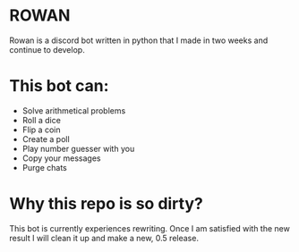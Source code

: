 # ROWAN
Rowan is a discord bot written in python that I made in two weeks and continue to develop.
# This bot can:
- Solve arithmetical problems
- Roll a dice
- Flip a coin
- Create a poll
- Play number guesser with you
- Copy your messages
- Purge chats
# Why this repo is so dirty?
This bot is currently experiences rewriting. Once I am satisfied with the new result I will clean it up and make a new, 0.5 release.
